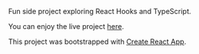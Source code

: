 Fun side project exploring React Hooks and TypeScript.

You can enjoy the live project [here](https://samollason.github.io/react-pokedex/).

This project was bootstrapped with [Create React App](https://github.com/facebook/create-react-app).